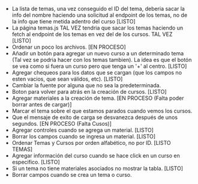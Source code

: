 - La lista de temas, una vez conseguido el ID del tema, deberia sacar la info del nombre haciendo una solicitud al endpoint de los temas, no de la info que tiene metida adentro del curso [LISTO]
- La página temas.js TAL VEZ tendria que sacar los temas haciendo un fetch al endpoint de los temas en vez del de los cursos. TAL VEZ [LISTO]
- Ordenar un poco los archivos. [EN PROCESO]
- Añadir un botón para agregar un nuevo curso a un determinado tema (Tal vez se podria hacer con los temas tambien). La idea es que el botón se vea como si fuera un curso pero que tenga un '+' al centro. [LISTO]
- Agregar chequeos para los datos que se cargan (que los campos no esten vacios, que sean válidos, etc). [LISTO]
- Cambiar la fuente por alguna que no sea la predeterminada.
- Boton para volver para atrás en la creación de cursos. [LISTO]
- Agregar materiales a la creación de tema. [EN PROCESO (Falta poder borrar antes de cargar)]
- Marcar el tema sobre el que estamos parados cuando vemos los cursos.
- Que el mensaje de exito de carga se desvanezca después de unos segundos. [EN PROCESO (Falta Cusos)]
- Agregar controles cuando se agrega un material. [LISTO]
- Borrar los campos cuando se ingresa un material. [LISTO]
- Ordenar Temas y Cursos por orden alfabético, no por ID. [LISTO TEMAS]
- Agregar información del curso cuando se hace click en un curso en especifico. [LISTO]
- Si un tema no tiene materiales asociados no mostrar la tabla. [LISTO]
- Borrar campos cuando se crea un tema o curso.
